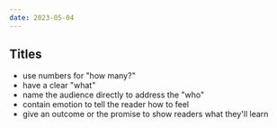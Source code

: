 ```yaml
---
date: 2023-05-04
---
```


## Titles
- use numbers for "how many?"
- have a clear "what"
- name the audience directly to address the "who"
- contain emotion to tell the reader how to feel
- give an outcome or the promise to show readers what they'll learn
